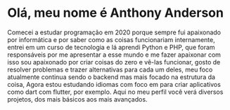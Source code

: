 # Olá, meu nome é Anthony Anderson

Comecei a estudar programação em 2020 porque sempre fui apaixonado por informática e por saber como as coisas funcionariam internamente, entrei em um curso de tecnologia e lá aprendi Python e PHP, que foram responsáveis ​​por me apresentar a esse mundo e me fazer apaixonar com isso sou apaixonado por criar coisas do zero e vê-las funcionar, gosto de resolver problemas e trazer alternativas para cada um deles, meu foco atualmente continua sendo o backend mas mais focado na estrutura da coisa, Agora estou estudando idiomas com foco em para criar aplicativos como dart com flutter, por exemplo. Aqui no meu perfil você verá diversos projetos, dos mais básicos aos mais avançados.
